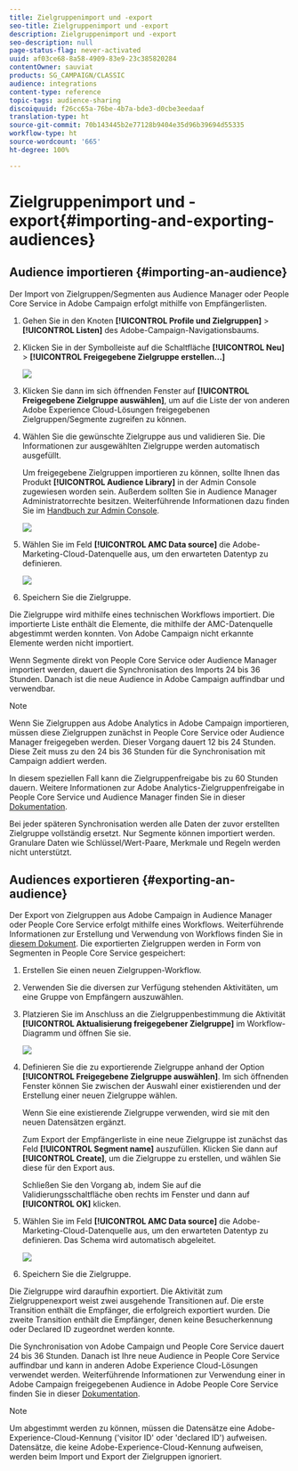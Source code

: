 ```yaml
---
title: Zielgruppenimport und -export
seo-title: Zielgruppenimport und -export
description: Zielgruppenimport und -export
seo-description: null
page-status-flag: never-activated
uuid: af03ce68-8a58-4909-83e9-23c385820284
contentOwner: sauviat
products: SG_CAMPAIGN/CLASSIC
audience: integrations
content-type: reference
topic-tags: audience-sharing
discoiquuid: f26cc65a-76be-4b7a-bde3-d0cbe3eedaaf
translation-type: ht
source-git-commit: 70b143445b2e77128b9404e35d96b39694d55335
workflow-type: ht
source-wordcount: '665'
ht-degree: 100%

---
```



# Zielgruppenimport und -export{#importing-and-exporting-audiences}

## Audience importieren {#importing-an-audience}

Der Import von Zielgruppen/Segmenten aus Audience Manager oder People Core Service in Adobe Campaign erfolgt mithilfe von Empfängerlisten.

1. Gehen Sie in den Knoten **[!UICONTROL Profile und Zielgruppen]** > **[!UICONTROL Listen]** des Adobe-Campaign-Navigationsbaums.
1. Klicken Sie in der Symbolleiste auf die Schaltfläche **[!UICONTROL Neu]** > **[!UICONTROL Freigegebene Zielgruppe erstellen...]**

   ![](assets/aam_import_audience.png)

1. Klicken Sie dann im sich öffnenden Fenster auf **[!UICONTROL Freigegebene Zielgruppe auswählen]**, um auf die Liste der von anderen Adobe Experience Cloud-Lösungen freigegebenen Zielgruppen/Segmente zugreifen zu können.
1. Wählen Sie die gewünschte Zielgruppe aus und validieren Sie. Die Informationen zur ausgewählten Zielgruppe werden automatisch ausgefüllt.

   Um freigegebene Zielgruppen importieren zu können, sollte Ihnen das Produkt **[!UICONTROL Audience Library]** in der Admin Console zugewiesen worden sein. Außerdem sollten Sie in Audience Manager Administratorrechte besitzen. Weiterführende Informationen dazu finden Sie im [Handbuch zur Admin Console](https://helpx.adobe.com/de/enterprise/managing/user-guide.html).

   ![](assets/aam_import_audience_3.png)

1. Wählen Sie im Feld **[!UICONTROL AMC Data source]** die Adobe-Marketing-Cloud-Datenquelle aus, um den erwarteten Datentyp zu definieren.

   ![](assets/aam_import_audience_2.png)

1. Speichern Sie die Zielgruppe.

Die Zielgruppe wird mithilfe eines technischen Workflows importiert. Die importierte Liste enthält die Elemente, die mithilfe der AMC-Datenquelle abgestimmt werden konnten. Von Adobe Campaign nicht erkannte Elemente werden nicht importiert.

Wenn Segmente direkt von People Core Service oder Audience Manager importiert werden, dauert die Synchronisation des Imports 24 bis 36 Stunden. Danach ist die neue Audience in Adobe Campaign auffindbar und verwendbar.

>[!NOTE]
>
>Wenn Sie Zielgruppen aus Adobe Analytics in Adobe Campaign importieren, müssen diese Zielgruppen zunächst in People Core Service oder Audience Manager freigegeben werden. Dieser Vorgang dauert 12 bis 24 Stunden. Diese Zeit muss zu den 24 bis 36 Stunden für die Synchronisation mit Campaign addiert werden.
>
>In diesem speziellen Fall kann die Zielgruppenfreigabe bis zu 60 Stunden dauern. Weitere Informationen zur Adobe Analytics-Zielgruppenfreigabe in People Core Service und Audience Manager finden Sie in dieser [Dokumentation](https://docs.adobe.com/content/help/de-DE/analytics/components/segmentation/segmentation-workflow/seg-publish.html).

Bei jeder späteren Synchronisation werden alle Daten der zuvor erstellten Zielgruppe vollständig ersetzt. Nur Segmente können importiert werden. Granulare Daten wie Schlüssel/Wert-Paare, Merkmale und Regeln werden nicht unterstützt.

## Audiences exportieren {#exporting-an-audience}

Der Export von Zielgruppen aus Adobe Campaign in Audience Manager oder People Core Service erfolgt mithilfe eines Workflows. Weiterführende Informationen zur Erstellung und Verwendung von Workflows finden Sie in [diesem Dokument](../../workflow/using/building-a-workflow.md). Die exportierten Zielgruppen werden in Form von Segmenten in People Core Service gespeichert:

1. Erstellen Sie einen neuen Zielgruppen-Workflow.
1. Verwenden Sie die diversen zur Verfügung stehenden Aktivitäten, um eine Gruppe von Empfängern auszuwählen.
1. Platzieren Sie im Anschluss an die Zielgruppenbestimmung die Aktivität **[!UICONTROL Aktualisierung freigegebener Zielgruppe]** im Workflow-Diagramm und öffnen Sie sie.

   ![](assets/aam_export_example.png)

1. Definieren Sie die zu exportierende Zielgruppe anhand der Option **[!UICONTROL Freigegebene Zielgruppe auswählen]**. Im sich öffnenden Fenster können Sie zwischen der Auswahl einer existierenden und der Erstellung einer neuen Zielgruppe wählen.

   Wenn Sie eine existierende Zielgruppe verwenden, wird sie mit den neuen Datensätzen ergänzt.

   Zum Export der Empfängerliste in eine neue Zielgruppe ist zunächst das Feld **[!UICONTROL Segment name]** auszufüllen. Klicken Sie dann auf **[!UICONTROL Create]**, um die Zielgruppe zu erstellen, und wählen Sie diese für den Export aus.

   Schließen Sie den Vorgang ab, indem Sie auf die Validierungsschaltfläche oben rechts im Fenster und dann auf **[!UICONTROL OK]** klicken.

1. Wählen Sie im Feld **[!UICONTROL AMC Data source]** die Adobe-Marketing-Cloud-Datenquelle aus, um den erwarteten Datentyp zu definieren. Das Schema wird automatisch abgeleitet.

   ![](assets/aam_export_audience_activity.png)

1. Speichern Sie die Zielgruppe.

Die Zielgruppe wird daraufhin exportiert. Die Aktivität zum Zielgruppenexport weist zwei ausgehende Transitionen auf. Die erste Transition enthält die Empfänger, die erfolgreich exportiert wurden. Die zweite Transition enthält die Empfänger, denen keine Besucherkennung oder Declared ID zugeordnet werden konnte.

Die Synchronisation von Adobe Campaign und People Core Service dauert 24 bis 36 Stunden. Danach ist Ihre neue Audience in People Core Service auffindbar und kann in anderen Adobe Experience Cloud-Lösungen verwendet werden. Weiterführende Informationen zur Verwendung einer in Adobe Campaign freigegebenen Audience in Adobe People Core Service finden Sie in dieser [Dokumentation](https://docs.adobe.com/content/help/de-DE/core-services/interface/audiences/t-audience-create.html).

>[!NOTE]
>
>Um abgestimmt werden zu können, müssen die Datensätze eine Adobe-Experience-Cloud-Kennung (&#39;visitor ID&#39; oder &#39;declared ID&#39;) aufweisen. Datensätze, die keine Adobe-Experience-Cloud-Kennung aufweisen, werden beim Import und Export der Zielgruppen ignoriert.

